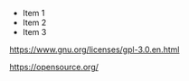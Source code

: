 * Item 1
* Item 2
* Item 3



 https://www.gnu.org/licenses/gpl-3.0.en.html


<https://opensource.org/>
